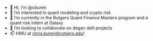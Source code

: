 - 👋 Hi, I’m @cburen
- 👀 I’m interested in quant modeling and crypto risk
- 🌱 I’m currently in the Rutgers Quant Finance Masters program and a quant risk intern at Galaxy
- 💞️ I’m looking to collaborate on degen defi projects
- 📫 HMU at chris.buren@rutgers.edu!

<!---
cburen/cburen is a ✨ special ✨ repository because its `README.md` (this file) appears on your GitHub profile.
You can click the Preview link to take a look at your changes.
--->
